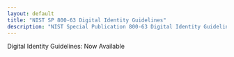 ```yaml
---
layout: default
title: "NIST SP 800-63 Digital Identity Guidelines"
description: "NIST Special Publication 800-63 Digital Identity Guidelines"
---
```

<section class="home home-title" markdown="1">

Digital Identity Guidelines: Now Available


</section>

<section class="home home-about" markdown="1">
<div class="section-container" markdown="1">



